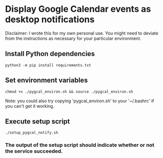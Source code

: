 # Display Google Calendar events as desktop notifications

Disclaimer: I wrote this for my own personal use. You might need to deviate from the instructions as necessary for your particular environment.

## Install Python dependencies
`python3 -m pip install requirements.txt`

## Set environment variables
`chmod +x ./pygcal_environ.sh && source ./pygcal_environ.sh`

Note: you could also try copying 'pygcal_environ.sh' to your '~/.bashrc' if you can't get it working.

## Execute setup script
`./setup_pygcal_notify.sh`

### The output of the setup script should indicate whether or not the service succeeded.
